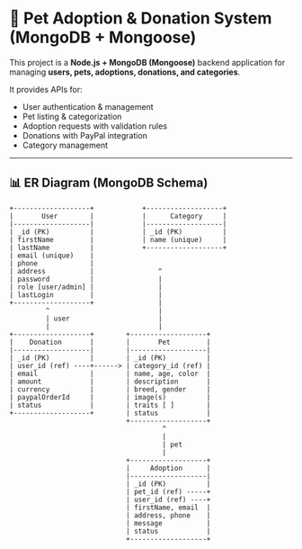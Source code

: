 # 🐾 Pet Adoption & Donation System (MongoDB + Mongoose)

This project is a **Node.js + MongoDB (Mongoose)** backend application for managing **users, pets, adoptions, donations, and categories**.

It provides APIs for:

- User authentication & management
- Pet listing & categorization
- Adoption requests with validation rules
- Donations with PayPal integration
- Category management

---

## 📊 ER Diagram (MongoDB Schema)

```text
+-------------------+            +-------------------+
|       User        |            |      Category     |
|-------------------|            |-------------------|
| _id (PK)          |            | _id (PK)          |
| firstName         |            | name (unique)     |
| lastName          |            +-------------------+
| email (unique)    |
| phone             |
| address           |                ^
| password          |                |
| role [user/admin] |                |
| lastLogin         |                |
+-------------------+                |
         ^                           |
         | user                      |
         |                           |
+-------------------+        +-------------------+
|    Donation       |        |       Pet         |
|-------------------|        |-------------------|
| _id (PK)          |        | _id (PK)          |
| user_id (ref) ----+------> | category_id (ref) |
| email             |        | name, age, color  |
| amount            |        | description       |
| currency          |        | breed, gender     |
| paypalOrderId     |        | image(s)          |
| status            |        | traits [ ]        |
+-------------------+        | status            |
                             +-------------------+
                                      ^
                                      |
                                      | pet
                                      |
                             +-------------------+
                             |     Adoption      |
                             |-------------------|
                             | _id (PK)          |
                             | pet_id (ref) -----+
                             | user_id (ref) ----+
                             | firstName, email  |
                             | address, phone    |
                             | message           |
                             | status            |
                             +-------------------+
```
